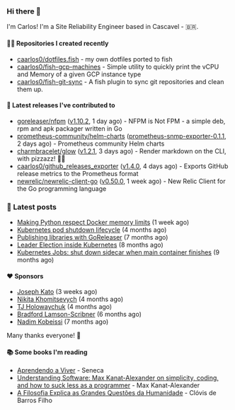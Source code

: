 ### Hi there 👋

I'm Carlos! I'm a Site Reliability Engineer based in Cascavel - 🇧🇷.

#### 👨‍💻 Repositories I created recently
- [caarlos0/dotfiles.fish](https://github.com/caarlos0/dotfiles.fish) - my own dotfiles ported to fish
- [caarlos0/fish-gcp-machines](https://github.com/caarlos0/fish-gcp-machines) - Simple utility to quickly print the vCPU and Memory of a given GCP instance type
- [caarlos0/fish-git-sync](https://github.com/caarlos0/fish-git-sync) - A fish plugin to sync git repositories and clean them up.

#### 🚀 Latest releases I've contributed to


- [goreleaser/nfpm](https://github.com/goreleaser/nfpm) ([v1.10.2](https://github.com/goreleaser/nfpm/releases/tag/v1.10.2), 1 day ago) - NFPM is Not FPM - a simple deb, rpm and apk packager written in Go
- [prometheus-community/helm-charts](https://github.com/prometheus-community/helm-charts) ([prometheus-snmp-exporter-0.1.1](https://github.com/prometheus-community/helm-charts/releases/tag/prometheus-snmp-exporter-0.1.1), 2 days ago) - Prometheus community Helm charts
- [charmbracelet/glow](https://github.com/charmbracelet/glow) ([v1.2.1](https://github.com/charmbracelet/glow/releases/tag/v1.2.1), 3 days ago) - Render markdown on the CLI, with pizzazz! 💅🏻
- [caarlos0/github_releases_exporter](https://github.com/caarlos0/github_releases_exporter) ([v1.4.0](https://github.com/caarlos0/github_releases_exporter/releases/tag/v1.4.0), 4 days ago) - Exports GitHub release metrics to the Prometheus format
- [newrelic/newrelic-client-go](https://github.com/newrelic/newrelic-client-go) ([v0.50.0](https://github.com/newrelic/newrelic-client-go/releases/tag/v0.50.0), 1 week ago) - New Relic Client for the Go programming language

### 📄 Latest posts
- [Making Python respect Docker memory limits](https://carlosbecker.com/posts/python-docker-limits/) (1 week ago)
- [Kubernetes pod shutdown lifecycle](https://carlosbecker.com/posts/k8s-pod-shutdown-lifecycle/) (4 months ago)
- [Publishing libraries with GoReleaser](https://carlosbecker.com/posts/goreleaser-libs/) (7 months ago)
- [Leader Election inside Kubernetes](https://carlosbecker.com/posts/k8s-leader-election/) (8 months ago)
- [Kubernetes Jobs: shut down sidecar when main container finishes](https://carlosbecker.com/posts/k8s-sidecar-shutdown/) (9 months ago)

#### ❤️ Sponsors
- [Joseph Kato](https://github.com/jdkato) (3 weeks ago)
- [Nikita Khomitsevych](https://github.com/hamsternik) (4 months ago)
- [TJ Holowaychuk](https://github.com/tj) (4 months ago)
- [Bradford Lamson-Scribner](https://github.com/bradford-hamilton) (6 months ago)
- [Nadim Kobeissi](https://github.com/kaepora) (7 months ago)

Many thanks everyone! 🙏

#### 📚 Some books I'm reading
- [Aprendendo a Viver](https://www.goodreads.com/book/show/28219486-aprendendo-a-viver) - Seneca
- [Understanding Software: Max Kanat-Alexander on simplicity, coding, and how to suck less as a programmer](https://www.goodreads.com/book/show/36389464-understanding-software) - Max Kanat-Alexander
- [A Filosofia Explica as Grandes Questões da Humanidade](https://www.goodreads.com/book/show/24265319-a-filosofia-explica-as-grandes-quest-es-da-humanidade) - Clóvis de Barros Filho
